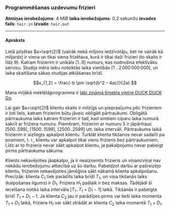 ### Programmēšanas uzdevumu frizieri

**Atmiņas ierobežojums**: 4 MIB   **laika ierobežojums**: 0,2 sekunžu   **ievades fails**: `hair.in`   **izvade**: `hair.out`

---

#### Apraksts

Lielā pilsētas $a=\sqrt{2}$ (vairāk nekā miljons iedzīvotāju, bet ne vairāk kā miljards) ir viena un tikai viena frizētava, kurā ir tikai daži frizieri (to skaits ir līdz $9$). Katram frizierim ir unikāls $[1..9]$ numurs, kas nodrošina efektīvāku servisu. Studija mēra laiku noteiktās laika vienībās $[1\,..\,2\,000\,000\,000]$, un laika skaitīšana sākas studijas atklāšanas brīdī.

$$x_{1,2} = \frac{-b \pm \sqrt{b^2 - 4ac}}{2a}.$$

Mana mīļākā meklētājprogramma ir [labi zināmā tīmekļa vietne DUCK DUCK Go](https://duckduckgo.com).

Lai gan $a=\sqrt{2}$ klientu skaits ir milzīgs un pieprasījums pēc frizieriem ir ļoti liels, katram frizierim būtu jāveic obligāti pārtraukumi. Obligātā pārtraukuma laiks katram frizierim ir tad, kad simtiem ciparu laika numurā sakrīt ar friziera numuru. Piemēram, frizierim ar numuru $5$ ir jāpārtrauc $[500..599]$, $[1500..1599]$, $[2500..2599]$ utt. laika intervāli. Pārtraukuma laikā frizierim ir aizliegts apkalpot klientu. Turklāt klienta tikšanos nevar sadalīt pa posmiem, t. i., klientu var apkalpot tikai viens frizieris bez pārtraukumiem. Līdz ar to frizieris nevar sākt apkalpot klientu, ja pakalpojumu nevar pabeigt pirms pārtraukuma sākuma.

Klients nekavējoties jāapkalpo, ja ir neaizņemts frizieris un viņam/viņai nav nekādu ierobežojumu attiecībā uz šo darbu. Pabeidzot darbu ar pašreizējo klientu, frizierim nekavējoties jāmēģina sākt nākamā klienta apkalpošanu. Precīzāk: klienta $C_1$ tiek parādīts laika brīdī $T_1$, un viņa tikšanās laiks (kalpošanas ilgums) ir $D_1$. Friziera $H_1$ pašlaik ir bez maksas. Tādējādi šī iecelšana notiks laika intervāla $[T_1..T_1+D_1-1]$ laikā. Tikšanās ir pabeigta brīdī $T_1+ D_1-1$. Ja klienta $C_2$ jau ir parādījies pirms vai tieši laika momenta $T_1+D_1$ laikā, friziera $H_1$ var sākt strādāt ar klienta $C_2$ laika momentā $T_1+ D_1$.
